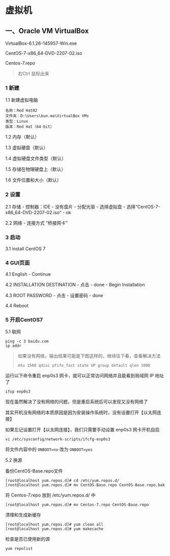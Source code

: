 # 虚拟机

## 一、Oracle VM VirtualBox

VirtualBox-6.1.26-145957-Win.exe

CentOS-7-x86_64-DVD-2207-02.iso

Centos-7.repo

> 右Ctrl 鼠标出来

### 1 新建

1.1 新建虚拟电脑

```
名称：Red Hat02
文件夹：D:\Users\kun.ma\VirtualBox VMs
类型：Linux
版本：Red Hat（64-bit）
```

1.2 内存（默认）

1.3 虚拟硬盘（默认）

1.4 虚拟硬盘文件类型（默认）

1.5 存储在物理硬盘上（默认）

1.6 文件位置和大小（默认）

### 2 设置

2.1 存储 - 控制器：IDE - 没有盘片 - 分配光驱 - 选择虚拟盘 - 选择“CentOS-7-x86_64-DVD-2207-02.iso” - ok

2.2 网络 - 连接方式 “桥接网卡”

### 3 启动

3.1 install CentOS 7

### 4 GUI页面

4.1 English - Continue

4.2 INSTALLATION DESTINATION - 点击 - done - Begin Installation

4.3 ROOT PASSWORD - 点击 - 设置密码 - done

4.4 Reboot

### 5 开启CentOS7

5.1 联网

```
ping -c 3 baidu.com
ip addr
```

> 如果没有网络，输出结果可能是下图这样的，继续往下看，查看解决方法
>
> ```
> mtu 1500 qdisc pfifo_fast state UP group default qlen 1000
> ```

运行以下命令重启 enp0s3 网卡，就可以正常访问网络并且能看到局域网 IP 地址了

```
ifup enp0s3
```

现在虽然解决了没有网络的问题，但是重启系统后可以发现又没有网络了

其实开机没有网络的本质原因是因为安装操作系统时，没有设置打开【以太网连接】

如果忘记设置打开【以太网连接】，我们只需要手动设置 enp0s3 网卡开机自启

```
vi /etc/sysconfig/network-scripts/ifcfg-enp0s3
```

将文件内容中的 `ONBOOT=no` 改为 `ONBOOT=yes`

5.2 换源

备份CentOS-Base.repo文件

```
[root@localhost yum.repos.d]# cd /etc/yum.repos.d/
[root@localhost yum.repos.d]# mv CentOS-Base.repo CentOS-Base.repo.bak
```

将 Centos-7.repo 放到 /etc/yum.repos.d/ 中

```
[root@localhost yum.repos.d]# mv Centos-7.repo CentOS-Base.repo
```

清理和生成新缓存

```
[root@localhost yum.repos.d]# yum clean all 
[root@localhost yum.repos.d]# yum makecache 
```

检查是否已使用新的源

```
yum repolist
```







